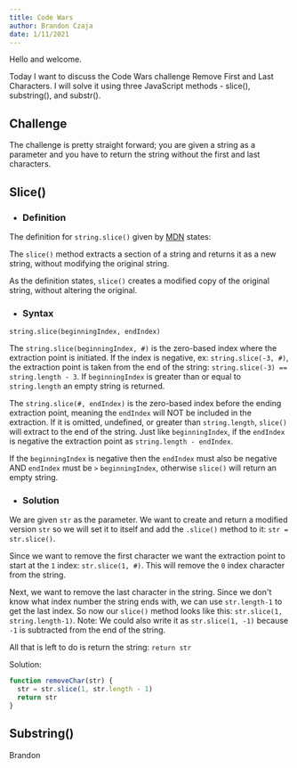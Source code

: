 ```yaml
---
title: Code Wars
author: Brandon Czaja
date: 1/11/2021
---
```


Hello and welcome.

Today I want to discuss the Code Wars challenge Remove First and Last Characters. I will solve it using three JavaScript methods - slice(), substring(), and substr().

## Challenge

The challenge is pretty straight forward; you are given a string as a parameter and you have to return the string without the first and last characters.

## Slice()

- ### Definition

The definition for `string.slice()` given by <a href="https://developer.mozilla.org/en-US/docs/Web/JavaScript/Reference/Global_Objects/String/slice" target="_blank">MDN</a> states:

The `slice()` method extracts a section of a string and returns it as a new string, without modifying the original string.

As the definition states, `slice()` creates a modified copy of the original string, without altering the original.

- ### Syntax

`string.slice(beginningIndex, endIndex)`

The `string.slice(beginningIndex, #)` is the zero-based index where the extraction point is initiated. If the index is negative, ex: `string.slice(-3, #)`, the extraction point is taken from the end of the string: `string.slice(-3) == string.length - 3`. If `beginningIndex` is greater than or equal to `string.length` an empty string is returned.

The `string.slice(#, endIndex)` is the zero-based index before the ending extraction point, meaning the `endIndex` will NOT be included in the extraction. If it is omitted, undefined, or greater than `string.length`, `slice()` will extract to the end of the string. Just like `beginningIndex`, if the `endIndex` is negative the extraction point as `string.length - endIndex`.

If the `beginningIndex` is negative then the `endIndex` must also be negative AND `endIndex` must be `>` `beginningIndex`, otherwise `slice()` will return an empty string.

- ### Solution

We are given `str` as the parameter. We want to create and return a modified version `str` so we will set it to itself and add the `.slice()` method to it: `str = str.slice()`.

Since we want to remove the first character we want the extraction point to start at the `1` index: `str.slice(1, #)`. This will remove the `0` index character from the string.

Next, we want to remove the last character in the string. Since we don't know what index number the string ends with, we can use `str.length-1` to get the last index. So now our `slice()` method looks like this: `str.slice(1, string.length-1)`. Note: We could also write it as `str.slice(1, -1)` because `-1` is subtracted from the end of the string.

All that is left to do is return the string: `return str`

Solution:

```javascript
function removeChar(str) {
  str = str.slice(1, str.length - 1)
  return str
}
```

## Substring()

Brandon
